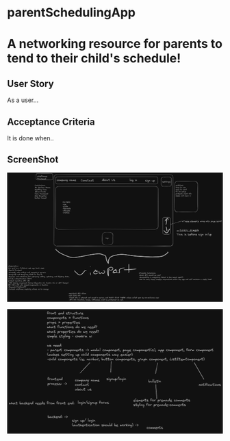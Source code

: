 # parentSchedulingApp

# A networking resource for parents to tend to their child's schedule!

## User Story

As a user...

## Acceptance Criteria

It is done when..

## ScreenShot

![Alt text](image.png)

![Alt text](image-1.png)